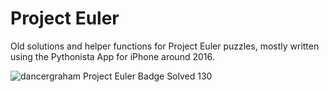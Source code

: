 # Project Euler

Old solutions and helper functions for Project Euler puzzles, mostly written using the Pythonista App for iPhone around 2016.

![dancergraham Project Euler Badge Solved 130](https://projecteuler.net/profile/dancergraham.png)
